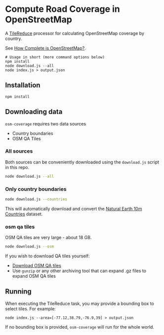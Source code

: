 # Compute Road Coverage in OpenStreetMap

A [TileReduce](https://github.com/mapbox/tile-reduce) processor for calculating OpenStreetMap coverage by country.

See [How Complete is OpenStreetMap?](https://www.mapbox.com/blog/how-complete-is-openstreetmap/).

    # Usage in short (more command options below)
    npm install
    node download.js --all
    node index.js > output.json

## Installation

```
npm install 
```

## Downloading data


`osm-coverage` requires two data sources

- Country boundaries
- OSM QA Tiles

### All sources

Both sources can be conveniently downloaded using the `download.js` script in this repo.

```sh
node download.js --all
```


### Only country boundaries

```sh
node download.js --countries
```

This will automatically download and convert the [Natural Earth 10m Countries](http://www.naturalearthdata.com/downloads/10m-cultural-vectors/10m-admin-0-countries/) dataset.

### osm qa tiles

OSM QA tiles are very large - about 18 GB.

```sh
node download.js --osm
```

If you wish to download QA tiles yourself:

- [Download OSM QA tiles](https://s3.amazonaws.com/mapbox/osm-qa-tiles/latest.planet.mbtiles.gz)
- Use `gunzip` or any other archiving tool that can expand .gz files to expand OSM QA tiles


## Running

When executing the TileReduce task, you may provide a bounding box to select tiles. For example:

```
node index.js --area=[-77.12,38.79,-76.9,39] > output.json
```

If no bounding box is provided, `osm-coverage` will run for the whole world.

